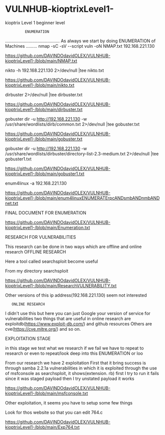 # VULNHUB-kioptrixLevel1-
kioptrix Level 1 beginner level

             ENUMERATION 
............................................
As always we start by doing ENUMERATION of Machines
.........
nmap -sC -sV --script vuln -oN NMAP.txt 192.168.221.130

https://github.com/DAVINDOdavidOLEX/VULNHUB-kioptrixLevel1-/blob/main/NMAP.txt


nikto -h 192.168.221.130 2>/dev/null |tee nikto.txt

https://github.com/DAVINDOdavidOLEX/VULNHUB-kioptrixLevel1-/blob/main/nikto.txt

dirbuster 2>/dev/null |tee dirbuster.txt


https://github.com/DAVINDOdavidOLEX/VULNHUB-kioptrixLevel1-/blob/main/dirbuster.txt


gobuster dir -u http://192.168.221.130 -w /usr/share/wordlists/dirb/common.txt 2>/dev/null |tee gobuster.txt

https://github.com/DAVINDOdavidOLEX/VULNHUB-kioptrixLevel1-/blob/main/gobuster.txt

gobuster dir -u http://192.168.221.130 -w /usr/share/wordlists/dirbuster/directory-list-2.3-medium.txt 2>/dev/null |tee gobuster1.txt

https://github.com/DAVINDOdavidOLEX/VULNHUB-kioptrixLevel1-/blob/main/gobuster1.txt

enum4linux -a 192.168.221.130

https://github.com/DAVINDOdavidOLEX/VULNHUB-kioptrixLevel1-/blob/main/enum4linuxENUMERATErpcANDsmbANDnmbANDnet.txt

FINAL DOCUMENT FOR ENUMERATION 


https://github.com/DAVINDOdavidOLEX/VULNHUB-kioptrixLevel1-/blob/main/Enumeration.txt



RESEARCH FOR VULNERABILITIES 



This research can be done in two ways which are offline and online research 
           OFFLINE RESEARCH 

Here a tool called searchsploit become useful

From my directory 
    searchsploit 

https://github.com/DAVINDOdavidOLEX/VULNHUB-kioptrixLevel1-/blob/main/ResearchVULNERABILITY.txt

Other versions of this ip address(192.168.221.130) seem not interested 

       ONLINE RESEARCH 
I didn't use this but here you can just Google your version of service for vulnerabilities 
      two things that are useful in online research are exploitdb(https://www.exploit-db.com/) and github resources 
           Others are cve(https://cve.mitre.org/) and so on.




EXPLOITATION STAGE





in this stage we test what we research if we fail we have to repeat to research or even to repeat/look deep into this ENUMERATION or loo
 
  From our research we have 2 exploitation 
First that it bring success is through samba 2.2.1a vulnerabilities in which it is exploited through the use of msfconsole as searchsploit, it shows(extension. rb)
      first I try to run it fails since it was staged payload then I try unstated payload it works

https://github.com/DAVINDOdavidOLEX/VULNHUB-kioptrixLevel1-/blob/main/msfconsole.txt


Other exploitation, it seems you have to setup some few things 

   Look for thos website so that you can edit 764.c
   
https://github.com/DAVINDOdavidOLEX/VULNHUB-kioptrixLevel1-/blob/main/Exp764.txt



